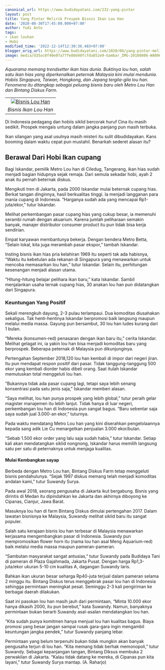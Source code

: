 ```yaml
---
canonical_url: https://www.budidayatani.com/232-yang-pintar
layout: post
title: Yang Pintar Melirik Prospek Bisnis Ikan Lou Han
date: '2020-08-30T17:45:00.000+07:00'
author: Yudi Anto
tags:
- ikan louhan
- Hobi
modified_time: '2022-12-14T12:30:36.483+07:00'
blogger_orig_url: https://www.budidayatani.com/2020/08/yang-pintar-melirik-prospek-bisnis-ikan.html
image: media/d35ac0f40e07a77fe80d40fcfda852e9-Gambar_IMG-20180806-WA0063_1227x800-768x501.jpg
---
```

<p><i>Aquarama memang trendsetter ikan hias dunia. Buktinya lou han, salah satu ikan hias yang diperkenalkan peternak Malaysia kini mulai mendunia. Hobiis Singapura, Taiwan, Hongkong, dan Jepang tergila-gila lou han. Fenomena itu ditangkap sebagai peluang bisnis baru oleh Metro Lou Han dan Bintang Diskus Farm.</i></p><p><i><table align="center" cellpadding="0" cellspacing="0" style="margin-left: auto; margin-right: auto;"><tbody><tr><td style="text-align: center;"><a href="https://blogger.googleusercontent.com/img/b/R29vZ2xl/AVvXsEi2ehHNFiK997fbJxJkftIGPCph8n_2V9lHBevoB4soLl6VGhamimiduIdwyb7ZAZ-s69lq3EnmUyxG_5zu_4oSpaQV4WRUTtq-ipDZMJPmiz6bz6QD0VolpgC7tviP1Y8ewcdUAp4-Z_-5/s422/Gambar_IMG-20180806-WA0063_1227x800-768x501.jpg" style="margin-left: auto; margin-right: auto;"><img alt="Bisnis Lou Han" border="0" data-original-height="276" data-original-width="422" src="https://blogger.googleusercontent.com/img/b/R29vZ2xl/AVvXsEi2ehHNFiK997fbJxJkftIGPCph8n_2V9lHBevoB4soLl6VGhamimiduIdwyb7ZAZ-s69lq3EnmUyxG_5zu_4oSpaQV4WRUTtq-ipDZMJPmiz6bz6QD0VolpgC7tviP1Y8ewcdUAp4-Z_-5/s16000/Gambar_IMG-20180806-WA0063_1227x800-768x501.jpg" title="Bisnis Lou Han" /></a></td></tr><tr><td style="text-align: center;"><i>Bisnis Ikan Lou Han</i><br /></td></tr></tbody></table></i></p><p>Di Indonesia pedagang dan hobiis siklid bercorak huruf Cina itu masih sedikit. Prospek mengais untung dalam jangka panjang pun masih terbuka.&nbsp;</p><p>Ikan silangan yang asal usulnya masih misteri itu sulit dibudidayakan. Kans booming dalam waktu cepat pun mustahil. Benarkah sederet alasan itu?</p><h2>Berawal Dari Hobi Ikan cupang</h2><p>Bagi Iskandar, pemilik Metro Lou han di Ciledug, Tangerang, ikan hias sudah menjadi bagian hidupnya sejak remaja. Dari semula sekadar hobi, ayah 2 anak itu pernah beternak diskus.&nbsp;</p><p>Mengikuti tren di Jakarta, pada 2000 Iskandar mulai beternak cupang hias. Berkat tangan dinginnya, hasil berkualitas tinggi. Ia menjadi langganan para mania cupang di Indonesia. “Harganya sudah ada yang mencapai Rp1-juta/ekor,” tutur Iskandar.</p><p>Melihat perkembangan pasar cupang hias yang cukup besar, ia memenuhi serambi rumah dengan akuarium. Karena jumlah peliharaan semakin banyak, manajer distributor consumer product itu pun tidak bisa kerja sendirian.&nbsp;</p><p>Empat karyawan membantunya bekerja. Dengan bendera Metro Betta, “Selain lokal, kita juga merambah pasar ekspor,” tambah Iskandar.</p><p>Insting bisnis ikan hias pria kelahiran 1969 itu seperti tak ada habisnya, “Waktu itu kebetulan ada rekanan di Singapura yang menawarkan untuk mencoba memasarkan lou han,” tutur Iskandar. Selain itu, perhitungan kesenangan menjadi alasan utama.&nbsp;</p><p>“Hitung-hitung belajar pelihara ikan baru,” kata Iskandar. Sambil menjalankan usaha ternak cupang hias, 30 anakan lou han pun didatangkan dari Singapura.</p><h3>Keuntungan Yang Positif</h3><p>Sekali merengkuh dayung, 2-3 pulau terlampaui. Dua komoditas diusahakan sekaligus. Tak henti-hentinya Iskandar berpromosi baik langsung maupun melalui media massa. Gayung pun bersambut, 30 lou han ludes kurang dari 1 bulan.&nbsp;</p><p>“Mereka (konsumen-red) penasaran dengan ikan baru itu,” cerita Iskandar. Melihat gelagat ini, ia yakin lou han bisa menjadi komoditas baru yang berprospek. Beberapa peternak di Malaysia pun dikunjunginya.</p><p>Pertengahan September 2018,120 lou han kembali di impor dari negeri jiran. Itu pun mendapat respon positif dari pasar. Tidak tanggung-tanggung 500 ekor yang kembali diorder habis dibeli orang. Saat itulah Iskandar memutuskan total menggeluti lou han.&nbsp;</p><p>“Bukannya tidak ada pasar cupang lagi, tetapi saya lebih senang konsentrasi pada satu jenis saja,” Iskandar memberi alasan.</p><p>“Saya melihat, lou han punya prospek yang lebih global,” tutur peraih gelar magister manajemen itu lebih lanjut. Tidak hanya di luar negeri, perkembangan lou han di Indonesia pun sangat bagus. “Baru sebentar saja saya sudah jual 3.000-an ekor,” tuturnya.</p><p>Pada waktu mendatang Metro Lou han yang kini diserahkan pengelolaannya kepada sang adik Lie Cu menargetkan penjualan 3.000 ekor/bulan.&nbsp;</p><p>“Sebab 1.500 ekor order yang lalu saja sudah habis,” tutur Iskandar. Setiap kali akan mendatangkan siklid nongnong, Iskandar harus memilih langsung satu per satu di peternaknya untuk menjaga kualitas.</p><h4>Mulai Kembangkan sayap</h4><p>Berbeda dengan Metro Lou han, Bintang Diskus Farm tetap menggeluti bisnis pendahulunya. “Sejak 1997 diskus memang telah menjadi komoditas andalan kami,” tutur Suwandy Surya.&nbsp;</p><p>Pada awal 2018, seorang pengusaha di Jakarta ikut bergabung. Bisnis yang dirintis di Medan itu dipindahkan ke Jakarta dan akhirnya diboyong ke Cipanas, Cianjur, Jawa Barat.</p><p>Masuknya lou han di farm Bintang Diskus dimulai pertengahan 2017. Dalam lawatan bisnisnya ke Malaysia, Suwandy melihat siklid baru itu sangat populer.&nbsp;</p><p>Salah satu kerajaan bisnis lou han terbesar di Malaysia menawarkan kerjasama mengembangkan pasar di Indonesia. Suwandy pun mempromosikan flower horn itu (nama lou han asal Meng Aquarium-red) baik melalui media massa maupun pameran-pameran.</p><p>“Sambutan masyarakat sangat antusias,” tutur Suwandy pada Budidaya Tani di pameran di Plaza Gajahmada, Jakarta Pusat. Dengan harga Rp1,3-juta/ekor ukuran 5-10 cm kualitas A, dagangan Suwandy laris.&nbsp;</p><p>Bahkan ikan ukuran besar seharga Rp40-juta terjual dalam pameran selama 2 minggu itu. Bintang Diskus terus menggebrak pasar lou han di Indonesia sehingga permintaan meningkat pesat. Seminggu 2-3 kali pengiriman ke berbagai daerah dilakukan.</p><p>Saat ini pasokan lou han masih jauh dari permintaan, “Minta 10.000 ekor hanya dikasih 2000, itu pun berebut,” kata Suwandy. Namun, banyaknya permintaan bukan berarti Suwandy asal-asalan mendatangkan lou han.&nbsp;</p><p>“Kita sudah punya komitmen hanya menjual lou han kualitas bagus. Biaya promosi yang besar jangan sampai rusak gara-gara ingin mengambil keuntungan jangka pendek,” tutur Suwandy panjang lebar.</p><p>Permintaan yang belum terpenuhi bukan tidak mungkin akan banyak pengusaha terjun di lou han. “Kita memang tidak berhak memonopoli,” tutur Suwandy. Sebagai kepanjangan tangan, Bintang Diksus membuka 2 perwakilan di Jakarta. “Kalau tidak datang ke mereka, di Cipanas pun kita layani,” tutur Suwandy Surya mantap. (A. Raharjo)</p><p>&nbsp;</p>